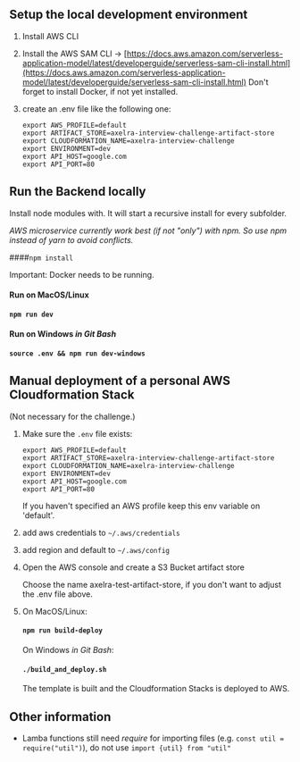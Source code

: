 
## Setup the local development environment

1. Install AWS CLI
2. Install the AWS SAM CLI  ->  [https://docs.aws.amazon.com/serverless-application-model/latest/developerguide/serverless-sam-cli-install.html](https://docs.aws.amazon.com/serverless-application-model/latest/developerguide/serverless-sam-cli-install.html)
Don't forget to install Docker, if not yet installed.

3. create an .env file like the following one:
    ```
   export AWS_PROFILE=default
   export ARTIFACT_STORE=axelra-interview-challenge-artifact-store
   export CLOUDFORMATION_NAME=axelra-interview-challenge
   export ENVIRONMENT=dev
   export API_HOST=google.com
   export API_PORT=80
    ```

## Run the Backend locally
Install node modules with. It will start a recursive install for every subfolder.

*AWS microservice currently work best (if not "only") with npm. So use npm instead of yarn to avoid conflicts.*

####`npm install`

Important: Docker needs to be running.

#### Run on MacOS/Linux
#### `npm run dev`

#### Run on Windows *in Git Bash*
#### `source .env && npm run dev-windows`

## Manual deployment of a personal AWS Cloudformation Stack
(Not necessary for the challenge.)
1. Make sure the `.env` file exists:
    ```
   export AWS_PROFILE=default
   export ARTIFACT_STORE=axelra-interview-challenge-artifact-store
   export CLOUDFORMATION_NAME=axelra-interview-challenge
   export ENVIRONMENT=dev
   export API_HOST=google.com
   export API_PORT=80
    ```
    
    If you haven't specified an AWS profile keep this env variable on 'default'.
    
2. add aws credentials to `~/.aws/credentials`
3. add region and default to `~/.aws/config`
    
4. Open the AWS console and create a S3 Bucket artifact store
    
    Choose the name axelra-test-artifact-store, if you don't want to adjust the .env file above.
     
5. On MacOS/Linux:
    
    #### `npm run build-deploy`
    
    On Windows *in Git Bash*:
    
    #### `./build_and_deploy.sh`
    
    The template is built and the Cloudformation Stacks is deployed to AWS.

## Other information

- Lamba functions still need *require* for importing files (e.g. `const util = require("util")`), do not use `import {util} from "util"`

